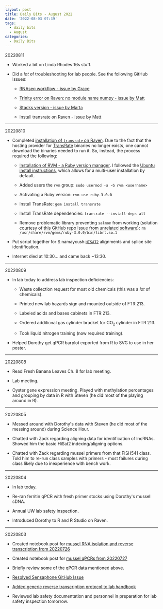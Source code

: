 ```yaml
---
layout: post
title: Daily Bits - August 2022
date: '2022-08-03 07:39'
tags: 
  - daily bits
  - August
categories: 
  - Daily Bits
---
```


20220811

- Worked a bit on Linda Rhodes 16s stuff.

- Did a _lot_ of troubleshooting for lab people. See the following GitHub Issues:

  - [RNAseq workflow - issue by Grace](https://github.com/RobertsLab/resources/issues/1476)

  - [Trinity error on Raven: no module name numpy - issue by Matt](https://github.com/RobertsLab/resources/issues/1506)

  - [Stacks version - issue by Marta](https://github.com/RobertsLab/resources/issues/1507)

  - [Install transrate on Raven - issue by Matt](https://github.com/RobertsLab/resources/issues/1503)

---

20220810

- Completed [installation of `transrate` on Raven](https://github.com/RobertsLab/resources/issues/1503). Due to the fact that the hosting provider for [TransRate](http://hibberdlab.com/transrate/) binaries no longer exists, one cannot download the binaries needed to run it. So, instead, the process required the following:

  - [Installation of RVM - a Ruby version manager](https://rvm.io/). I followed the [Ubuntu install instructions](https://github.com/rvm/ubuntu_rvm), which allows for a multi-user installation by default.

  - Added users the `rvm` group: `sudo usermod -a -G rvm <username>`

  - Activating a Ruby version: `rvm use ruby-3.0.0`

  - Install TransRate: `gem install transrate`

  - Install TransRate dependencies: `transrate --install-deps all`

  - Remove problematic library preventing `salmon` from working (solution courtesy of [this GitHub repo Issue from unrelated software](https://github.com/nghiavtr/FuSeq/issues/8)): `rm /usr/share/rvm/gems/ruby-3.0.0/bin/librt.so.1`

- Put script together for S.namaycush [`HISAT2`](https://daehwankimlab.github.io/hisat2/) alignments and splice site identification.

- Internet died at 10:30... and came back ~13:30.

---

20220809

- In lab today to address lab inspection deficiencies:

  - Waste collection request for most old chemicals (this was a _lot_ of chemicals).

  - Printed new lab hazards sign and mounted outside of FTR 213.

  - Labeled acids and bases cabinets in FTR 213.

  - Ordered additional gas cylinder bracket for CO<sub>2</sub> cylinder in FTR 213.

  - Took liquid nitrogen training (now required training).

- Helped Dorothy get qPCR barplot exported from R to SVG to use in her poster.

---

20220808

- Read Fresh Banana Leaves Ch. 8 for lab meeting.

- Lab meeting.

- Oyster gene expression meeting. Played with methylation percentages and grouping by data in R with Steven (he did most of the playing around in R).

---

20220805

- Messed around with Dorothy's data with Steven (he did most of the messing around) during Science Hour.

- Chatted with Zack regarding aligning data for identification of lncRNAs. Showed him the basic HiSat2 indexing/aligning options.

- Chatted with Zack regarding mussel primers from that FISH541 class. Told him to re-run class samples with primers - most failures during class likely due to inexperience with bench work.

---

20220804

- In lab today.

- Re-ran ferritin qPCR with fresh primer stocks using Dorothy's mussel cDNA.

- Annual UW lab safety inspection.

- Introduced Dorothy to R and R Studio on Raven.

---

20220803

- Created notebook post for [mussel RNA isolation and reverse transcription from 20220726]()

- Created notebook post for [mussel qPCRs from 20220727]()

- Briefly review some of the qPCR data mentioned above.

- [Resolved Sensaphone GitHub Issue](https://github.com/RobertsLab/resources/issues/1492)

- [Added generic reverse transcription protocol to lab handbook](https://github.com/RobertsLab/resources/issues/1494)

- Reviewed lab safety documentation and personnel in preparation for lab safety inspection tomorrow.

